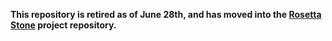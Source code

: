 **This repository is retired as of June 28th, and has moved into the [Rosetta Stone](https://github.com/coq-community/metaprogramming-rosetta-stone) project repository.**
